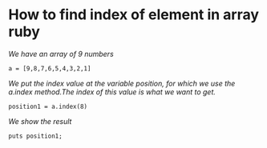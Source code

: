 # How to find index of element in array ruby

*We have an array of 9 numbers*

`a = [9,8,7,6,5,4,3,2,1]`

*We put the index value at the variable position, for which we use the a.index method.The index of this value is what we want to get.*

`position1 = a.index(8)`

*We show the result*

`puts position1;`




